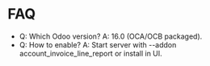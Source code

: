# FAQ

- Q: Which Odoo version? A: 16.0 (OCA/OCB packaged).
- Q: How to enable? A: Start server with --addon account_invoice_line_report or install in UI.

